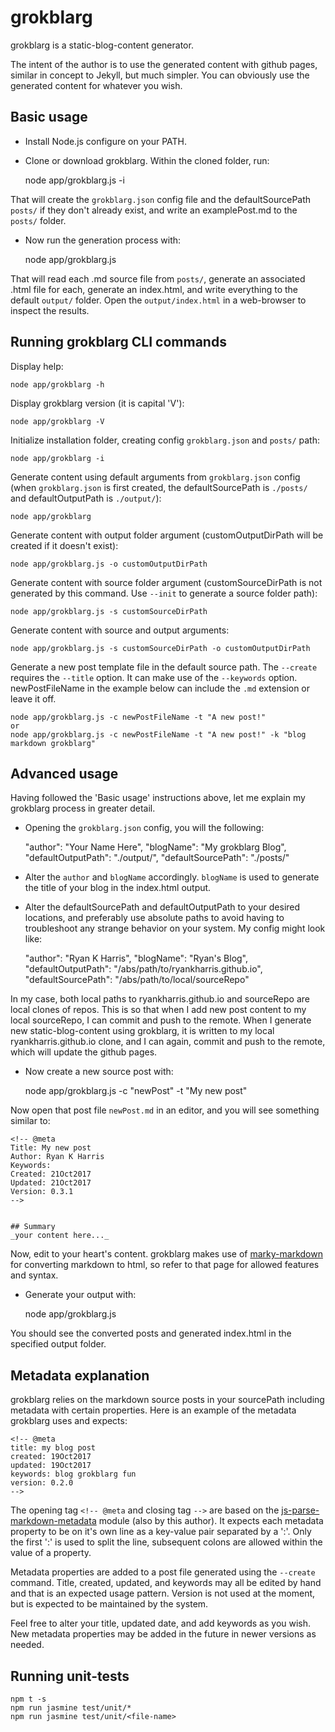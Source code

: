 # grokblarg

grokblarg is a static-blog-content generator.

The intent of the author is to use the generated content with github pages, similar in concept to Jekyll, but much simpler. You can obviously use the generated content for whatever you wish.

## Basic usage
* Install Node.js configure on your PATH.

* Clone or download grokblarg. Within the cloned folder, run:


    node app/grokblarg.js -i


That will create the `grokblarg.json` config file and the defaultSourcePath `posts/` if they don't already exist, and write an examplePost.md to the `posts/` folder.

* Now run the generation process with:


    node app/grokblarg.js

That will read each .md source file from `posts/`, generate an associated .html file for each, generate an index.html, and write everything to the default `output/` folder. Open the `output/index.html` in a web-browser to inspect the results.


## Running grokblarg CLI commands
Display help:

    node app/grokblarg -h

Display grokblarg version (it is capital 'V'):

    node app/grokblarg -V

Initialize installation folder, creating config `grokblarg.json` and `posts/` path:

    node app/grokblarg -i

Generate content using default arguments from `grokblarg.json` config (when `grokblarg.json` is first created, the defaultSourcePath is `./posts/` and defaultOutputPath is `./output/`):

    node app/grokblarg

Generate content with output folder argument (customOutputDirPath will be created if it doesn't exist):

    node app/grokblarg.js -o customOutputDirPath

Generate content with source folder argument (customSourceDirPath is not generated by this command. Use `--init` to generate a source folder path):

    node app/grokblarg.js -s customSourceDirPath

Generate content with source and output arguments:

    node app/grokblarg.js -s customSourceDirPath -o customOutputDirPath

Generate a new post template file in the default source path. The `--create` requires the `--title` option. It can make use of the `--keywords` option. newPostFileName in the example below can include the `.md` extension or leave it off.

    node app/grokblarg.js -c newPostFileName -t "A new post!"
    or
    node app/grokblarg.js -c newPostFileName -t "A new post!" -k "blog markdown grokblarg"


## Advanced usage
Having followed the 'Basic usage' instructions above, let me explain my grokblarg process in greater detail.

- Opening the `grokblarg.json` config, you will the following:


    "author": "Your Name Here",
    "blogName": "My grokblarg Blog",
    "defaultOutputPath": "./output/",
    "defaultSourcePath": "./posts/"

- Alter the `author` and `blogName` accordingly. `blogName` is used to generate the title of your blog in the index.html output.
- Alter the defaultSourcePath and defaultOutputPath to your desired locations, and preferably use absolute paths to avoid having to troubleshoot any strange behavior on your system. My config might look like:


    "author": "Ryan K Harris",
    "blogName": "Ryan's Blog",
    "defaultOutputPath": "/abs/path/to/ryankharris.github.io",
    "defaultSourcePath": "/abs/path/to/local/sourceRepo"

In my case, both local paths to ryankharris.github.io and sourceRepo are local clones of repos. This is so that when I add new post content to my local sourceRepo, I can commit and push to the remote. When I generate new static-blog-content using grokblarg, it is written to my local ryankharris.github.io clone, and I can again, commit and push to the remote, which will update the github pages.

- Now create a new source post with:


    node app/grokblarg.js -c "newPost" -t "My new post"

Now open that post file `newPost.md` in an editor, and you will see something similar to:


    <!-- @meta
    Title: My new post
    Author: Ryan K Harris
    Keywords:
    Created: 21Oct2017
    Updated: 21Oct2017
    Version: 0.3.1
    -->


    ## Summary
    _your content here..._

Now, edit to your heart's content. grokblarg makes use of [marky-markdown](https://www.npmjs.com/package/marky-markdown "marky-markdown") for converting markdown to html, so refer to that page for allowed features and syntax.

- Generate your output with:

    node app/grokblarg.js

You should see the converted posts and generated index.html in the specified output folder.

## Metadata explanation
grokblarg relies on the markdown source posts in your sourcePath including metadata with certain properties. Here is an example of the metadata grokblarg uses and expects:

    <!-- @meta
    title: my blog post
    created: 19Oct2017
    updated: 19Oct2017
    keywords: blog grokblarg fun
    version: 0.2.0
    -->

The opening tag `<!-- @meta` and closing tag `-->` are based on the [js-parse-markdown-metadata](https://www.npmjs.com/package/js-parse-markdown-metadata "js-parse-markdown-metadata") module (also by this author). It expects each metadata property to be on it's own line as a key-value pair separated by a ':'. Only the first ':' is used to split the line, subsequent colons are allowed within the value of a property.

Metadata properties are added to a post file generated using the `--create` command. Title, created, updated, and keywords may all be edited by hand and that is an expected usage pattern. Version is not used at the moment, but is expected to be maintained by the system.

Feel free to alter your title, updated date, and add keywords as you wish. New metadata properties may be added in the future in newer versions as needed.

## Running unit-tests
`npm t -s`  
`npm run jasmine test/unit/*`  
`npm run jasmine test/unit/<file-name>`  

